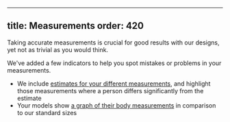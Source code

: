 ***

title: Measurements
order: 420
----------

Taking accurate measurements is crucial for good results with our designs, yet not as trivial as you would think.

We've added a few indicators to help you spot mistakes or problems in your measurements.

*   We include [estimates for your different measurements][1], and highlight those measurements where a person differs significantly from the estimate
*   Your models show [a graph of their body measurements][2] in comparison to our standard sizes

[1]: /docs/guide/measurements/estimates/

[2]: /docs/guide/measurements/graph/
